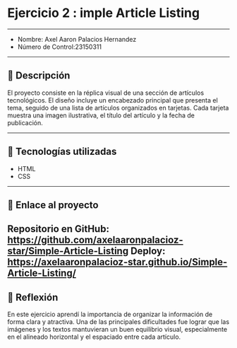 # Ejercicio 2 : imple Article Listing

---

- Nombre: Axel Aaron Palacios Hernandez
- Número de Control:23150311

---

## 📌 Descripción
El proyecto consiste en la réplica visual de una sección de artículos tecnológicos. El diseño incluye un encabezado principal que presenta el tema, seguido de una lista de artículos organizados en tarjetas. Cada tarjeta muestra una imagen ilustrativa, el título del artículo y la fecha de publicación.

---

## 🚀 Tecnologías utilizadas
- HTML  
- CSS  

---

## 🔗 Enlace al proyecto
Repositorio en GitHub: https://github.com/axelaaronpalacioz-star/Simple-Article-Listing
Deploy: https://axelaaronpalacioz-star.github.io/Simple-Article-Listing/
---

## 📝 Reflexión
En este ejercicio aprendí la importancia de organizar la información de forma clara y atractiva. Una de las principales dificultades fue lograr que las imágenes y los textos mantuvieran un buen equilibrio visual, especialmente en el alineado horizontal y el espaciado entre cada artículo.
